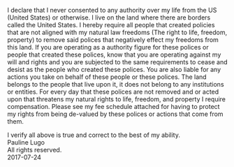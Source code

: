 I declare that I never consented to any authority over my life from the US (United States) or otherwise. I live on the land where there are borders called the United States. I hereby require all people that created policies that are not aligned with my natural law freedoms (The right to life, freedom, property) to remove said polices that negatively effect my freedoms from this land. If you are operating as a authority figure for these polices or people that created these polices, know that you are operating against my will and rights and you are subjected to the same requirements to cease and desist as the people who created these polices. You are also liable for any actions you take on behalf of these people or these polices. The land belongs to the people that live upon it, it does not belong to any institutions or entities. For every day that these polices are not removed and or acted upon that threatens my natural rights to life, freedom, and property I require compensation.  Please see my fee schedule attached for having to protect my rights from being de-valued by these polices or actions that come from them.

I verify all above is true and correct to the best of my ability.  
Pauline Lugo  
All rights reserved.  
2017-07-24  
